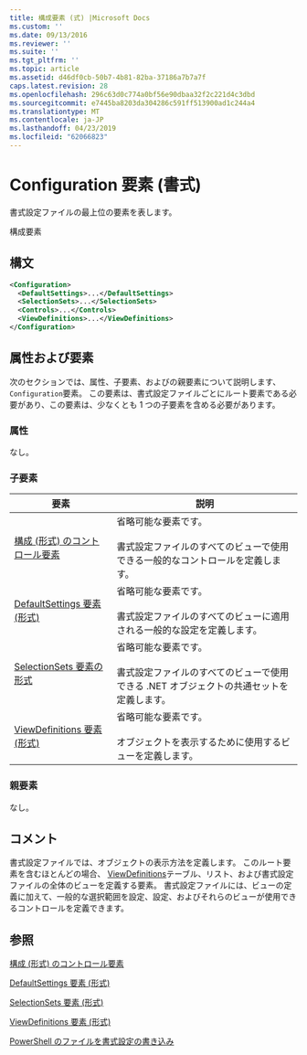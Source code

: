 ```yaml
---
title: 構成要素 (式) |Microsoft Docs
ms.custom: ''
ms.date: 09/13/2016
ms.reviewer: ''
ms.suite: ''
ms.tgt_pltfrm: ''
ms.topic: article
ms.assetid: d46df0cb-50b7-4b81-82ba-37186a7b7a7f
caps.latest.revision: 28
ms.openlocfilehash: 296c63d0c774a0bf56e90dbaa32f2c221d4c3dbd
ms.sourcegitcommit: e7445ba8203da304286c591ff513900ad1c244a4
ms.translationtype: MT
ms.contentlocale: ja-JP
ms.lasthandoff: 04/23/2019
ms.locfileid: "62066823"
---
```

# <a name="configuration-element-format"></a>Configuration 要素 (書式)

書式設定ファイルの最上位の要素を表します。

構成要素

## <a name="syntax"></a>構文

```xml
<Configuration>
  <DefaultSettings>...</DefaultSettings>
  <SelectionSets>...</SelectionSets>
  <Controls>...</Controls>
  <ViewDefinitions>...</ViewDefinitions>
</Configuration>

```

## <a name="attributes-and-elements"></a>属性および要素

次のセクションでは、属性、子要素、およびの親要素について説明します、`Configuration`要素。 この要素は、書式設定ファイルごとにルート要素である必要があり、この要素は、少なくとも 1 つの子要素を含める必要があります。

### <a name="attributes"></a>属性

なし。

### <a name="child-elements"></a>子要素

|要素|説明|
|-------------|-----------------|
|[構成 (形式) のコントロール要素](./controls-element-for-configuration-format.md)|省略可能な要素です。<br /><br /> 書式設定ファイルのすべてのビューで使用できる一般的なコントロールを定義します。|
|[DefaultSettings 要素 (形式)](./defaultsettings-element-format.md)|省略可能な要素です。<br /><br /> 書式設定ファイルのすべてのビューに適用される一般的な設定を定義します。|
|[SelectionSets 要素の形式](./selectionsets-element-format.md)|省略可能な要素です。<br /><br /> 書式設定ファイルのすべてのビューで使用できる .NET オブジェクトの共通セットを定義します。|
|[ViewDefinitions 要素 (形式)](./viewdefinitions-element-format.md)|省略可能な要素です。<br /><br /> オブジェクトを表示するために使用するビューを定義します。|

### <a name="parent-elements"></a>親要素

なし。

## <a name="remarks"></a>コメント

書式設定ファイルでは、オブジェクトの表示方法を定義します。 このルート要素を含むほとんどの場合、 [ViewDefinitions](./viewdefinitions-element-format.md)テーブル、リスト、および書式設定ファイルの全体のビューを定義する要素。 書式設定ファイルには、ビューの定義に加えて、一般的な選択範囲を設定、設定、およびそれらのビューが使用できるコントロールを定義できます。

## <a name="see-also"></a>参照

[構成 (形式) のコントロール要素](./controls-element-for-configuration-format.md)

[DefaultSettings 要素 (形式)](./defaultsettings-element-format.md)

[SelectionSets 要素 (形式)](./selectionsets-element-format.md)

[ViewDefinitions 要素 (形式)](./viewdefinitions-element-format.md)

[PowerShell のファイルを書式設定の書き込み](./writing-a-powershell-formatting-file.md)

